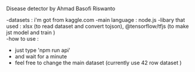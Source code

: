 Disease detector by Ahmad Basofi Riswanto

-datasets : i'm got from kaggle.com
-main language  : node.js
-libary that used : xlsx (to read dataset and convert tojson), @tensorflow/tfjs (to make jst model and train )  
-how to use : 
  - just type 'npm run api'
  - and wait for a minute
  - feel free to change the main dataset (currently use 42 row dataset )